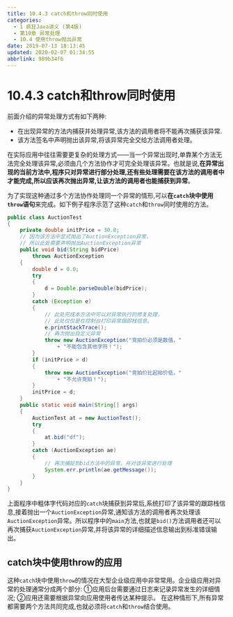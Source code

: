 ```yaml
---
title: 10.4.3 catch和throw同时使用
categories: 
  - 1 疯狂Java讲义 (第4版)
  - 第10章 异常处理
  - 10.4 使用throw抛出异常
date: 2019-07-13 18:13:45
updated: 2020-02-07 01:34:55
abbrlink: 989b34f6
---
```

# 10.4.3 catch和throw同时使用 #
前面介绍的异常处理方式有如下两种:
- 在出现异常的方法内捕获并处理异常,该方法的调用者将不能再次捕获该异常.
- 该方法签名中声明抛出该异常,将该异常完全交给方法调用者处理。

在实际应用中往往需要更复杂的处理方式——当一个异常出现时,单靠某个方法无法完全处理该异常,必须由几个方法协作才可完全处理该异常。也就是说,**在异常出现的当前方法中,程序只对异常进行部分处理,还有些处理需要在该方法的调用者中才能完成,所以应该再次抛出异常,让该方法的调用者也能捕获到异常**。

为了实现这种通过多个方法协作处理同一个异常的情形,可以**在`catch`块中使用`throw`语句**来完成。如下例子程序示范了这种`catch`和`throw`同时使用的方法。
```java
public class AuctionTest
{
    private double initPrice = 30.0;
    // 因为该方法中显式抛出了AuctionException异常，
    // 所以此处需要声明抛出AuctionException异常
    public void bid(String bidPrice)
        throws AuctionException
    {
        double d = 0.0;
        try
        {
            d = Double.parseDouble(bidPrice);
        }
        catch (Exception e)
        {
            // 此处完成本方法中可以对异常执行的修复处理，
            // 此处仅仅是在控制台打印异常跟踪栈信息。
            e.printStackTrace();
            // 再次抛出自定义异常
            throw new AuctionException("竞拍价必须是数值，"
                + "不能包含其他字符！");
        }
        if (initPrice > d)
        {
            throw new AuctionException("竞拍价比起拍价低，"
                + "不允许竞拍！");
        }
        initPrice = d;
    }
    public static void main(String[] args)
    {
        AuctionTest at = new AuctionTest();
        try
        {
            at.bid("df");
        }
        catch (AuctionException ae)
        {
            // 再次捕捉到bid方法中的异常。并对该异常进行处理
            System.err.println(ae.getMessage());
        }
    }
}
```
上面程序中粗体字代码对应的`catch`块捕获到异常后,系统打印了该异常的跟踪栈信息,接着抛出一个`AuctionException`异常,通知该方法的调用者再次处理该`AuctionException`异常。所以程序中的`main`方法,也就是`bid()`方法调用者还可以再次捕获`AuctionException`异常,并将该异常的详细描述信息输出到标准错误输出。

## catch块中使用throw的应用 ##
这种`catch`块中使用`throw`的情况在大型企业级应用中非常常用。企业级应用对异常的处理通常分成两个部分:
①应用后台需要通过日志来记录异常发生的详细情况;
②应用还需要根据异常向应用使用者传达某种提示。
在这种情形下,所有异常都需要两个方法共同完成,也就必须将`catch`和`throw`结合使用。
